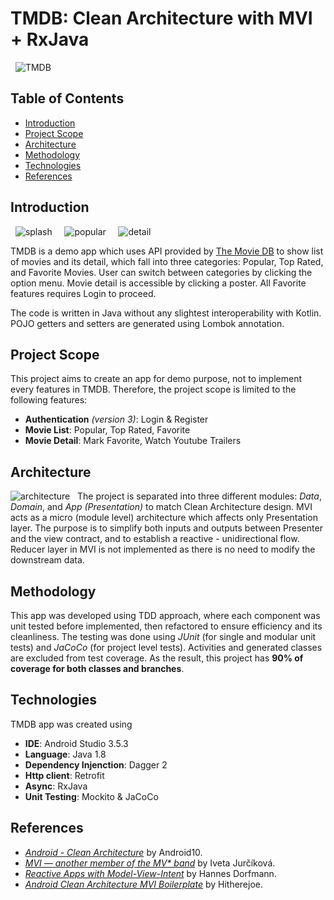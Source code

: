 # TMDB: Clean Architecture with MVI + RxJava
&nbsp;
![TMDB](https://www.themoviedb.org/assets/2/v4/logos/408x161-powered-by-rectangle-blue-10d3d41d2a0af9ebcb85f7fb62ffb6671c15ae8ea9bc82a2c6941f223143409e.png)

## Table of Contents
* [Introduction](#introduction)
* [Project Scope](#project-scope)
* [Architecture](#architecture)
* [Methodology](#methodology)
* [Technologies](#technologies)
* [References](#references)

## Introduction
&nbsp;
![splash](https://drive.google.com/uc?export=view&id=1QP2i_5GQqRjOD5edoOo3uanF2pZklxrR) &nbsp; &nbsp; ![popular](https://drive.google.com/uc?export=view&id=1XveS49-7xAGa1X0mVfgEdl53yaENCjuj) &nbsp; &nbsp; ![detail](https://drive.google.com/uc?export=view&id=1HPOkwa3aLgpDAwW99mAyVkjay_LwjJjt)

TMDB is a demo app which uses API provided by [The Movie DB](https://developers.themoviedb.org/3) to show list of movies and its detail, which fall into three categories: Popular, Top Rated, and Favorite Movies. User can switch between categories by clicking the option menu. Movie detail is accessible by clicking a poster. All Favorite features requires Login to proceed.

The code is written in Java without any slightest interoperability with Kotlin. POJO getters and setters are generated using Lombok annotation.

## Project Scope
This project aims to create an app for demo purpose, not to implement every features in TMDB. Therefore, the project scope is limited to the following features:
* **Authentication** *(version 3)*: Login & Register
* **Movie List**: Popular, Top Rated, Favorite
* **Movie Detail**: Mark Favorite, Watch Youtube Trailers

## Architecture
![architecture](https://drive.google.com/uc?export=view&id=1d5TGoJaYXxTrSTY1aCYmeLooXGw6Y0Vl)
&nbsp;
The project is separated into three different modules: *Data*, *Domain*, and *App (Presentation)* to match Clean Architecture design. MVI acts as a micro (module level) architecture which affects only Presentation layer. The purpose is to simplify both inputs and outputs between Presenter and the view contract, and to establish a reactive - unidirectional flow. Reducer layer in MVI is not implemented as there is no need to modify the downstream data.

## Methodology
This app was developed using TDD approach, where each component was unit tested before implemented, then refactored to ensure efficiency and its cleanliness. The testing was done using *JUnit* (for single and modular unit tests) and *JaCoCo* (for project level tests). Activities and generated classes are excluded from test coverage. As the result, this project has **90% of coverage for both classes and branches**.
	
## Technologies
TMDB app was created using
* **IDE**: Android Studio 3.5.3
* **Language**: Java 1.8
* **Dependency Injenction**: Dagger 2
* **Http client**: Retrofit
* **Async**: RxJava
* **Unit Testing**: Mockito & JaCoCo

## References
* [*Android - Clean Architecture*](https://github.com/android10/Android-CleanArchitecture) by Android10.
* [*MVI — another member of the MV&ast; band*](https://proandroiddev.com/mvi-a-new-member-of-the-mv-band-6f7f0d23bc8a) by Iveta Jurčíková.
* [*Reactive Apps with Model-View-Intent*](http://hannesdorfmann.com/android/mosby3-mvi-1) by Hannes Dorfmann.
* [*Android Clean Architecture MVI Boilerplate*](https://github.com/bufferapp/android-clean-architecture-mvi-boilerplate) by Hitherejoe.